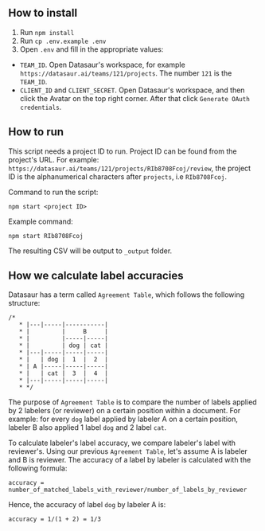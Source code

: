## How to install

1. Run `npm install`
2. Run `cp .env.example .env`
3. Open `.env` and fill in the appropriate values:

- `TEAM_ID`. Open Datasaur's workspace, for example `https://datasaur.ai/teams/121/projects`. The number `121` is the `TEAM_ID`.
- `CLIENT_ID` and `CLIENT_SECRET`. Open Datasaur's workspace, and then click the Avatar on the top right corner. After that click `Generate OAuth credentials`.

## How to run

This script needs a project ID to run. Project ID can be found from the project's URL. For example: `https://datasaur.ai/teams/121/projects/RIb8708Fcoj/review`, the project ID is the alphanumerical characters after `projects`, i.e `RIb8708Fcoj`.

Command to run the script:

```
npm start <project ID>
```

Example command:

```
npm start RIb8708Fcoj
```

The resulting CSV will be output to `_output` folder.

## How we calculate label accuracies

Datasaur has a term called `Agreement Table`, which follows the following structure:

```
/*
   * |---|-----|-----------|
   * |         |     B     |
   * |         |-----|-----|
   * |         | dog | cat |
   * |---|-----|-----|-----|
   * |   | dog |  1  |  2  |
   * | A |-----|-----|-----|
   * |   | cat |  3  |  4  |
   * |---|-----|-----|-----|
   * */
```

The purpose of `Agreement Table` is to compare the number of labels applied by 2 labelers (or reviewer) on a certain position within a document. For example: for every `dog` label applied by labeler A on a certain position, labeler B also applied 1 label `dog` and 2 label `cat`.

To calculate labeler's label accuracy, we compare labeler's label with reviewer's. Using our previous `Agreement Table`, let's assume A is labeler and B is reviewer. The accuracy of a label by labeler is calculated with the following formula:

```
accuracy = number_of_matched_labels_with_reviewer/number_of_labels_by_reviewer
```

Hence, the accuracy of label `dog` by labeler A is:

```
accuracy = 1/(1 + 2) = 1/3
```

